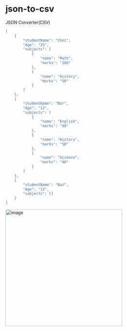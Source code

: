 # json-to-csv
JSON Converter(CSV)

``` java
[
    {
        "studentName": "Choi",
        "Age": "25",
        "subjects": [
            {
                "name": "Math",
                "marks": "100"
            },
            {
                "name": "History",
                "marks": "50"
            }
        ]
    },
    {
        "studentName": "Bar",
        "Age": "12",
        "subjects": [
            {
                "name": "English",
                "marks": "40"
            },
            {
                "name": "History",
                "marks": "50"
            },
            {
                "name": "Science",
                "marks": "40"
            }
        ]
    },
    {
        "studentName": "Baz",
        "Age": "12",
        "subjects": []
    }
]
```

<img width="385" alt="image" src="https://user-images.githubusercontent.com/76509935/148723038-93365ae7-6fe5-48bc-a506-80006f1fd9fc.png">
